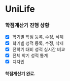 # UniLife
### 학점계산기 진행 상황
- [X] 학기별 학점 등록, 수정, 삭제
- [X] 학기별 성적 등록, 수정, 삭제
- [X] 전학기 대비 성적 실시간 비교
- [X] 전체 학기 성적 통계
- [X] 디자인

#### 학점계산기 완료.
